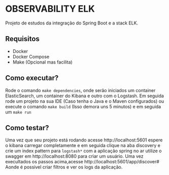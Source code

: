 # OBSERVABILITY ELK
Projeto de estudos da integração do Spring Boot e a stack ELK.

## Requisitos

* Docker
* Docker Compose
* Make (Opcional mas facilita)


## Como executar?

Rode o comando `make dependencies`, onde serão iniciados um container ElasticSearch, um container do Kibana e outro com o Logstash.
Em seguida rode um projeto na sua IDE (Caso tenha o Java e o Maven configurados) ou execute o comando `make build` (Isso demora uns 5 minutos) e em seguida um `make run`

## Como testar?

Uma vez que seu projeto está rodando acesse http://localhost:5601 espere o kibana carregar completamente e em seguida 
clique na aba discovery e crie um index pattern para `logstash*`
com a aplicação spring no ar utilize o swagger em http://localhost:8080 para criar um usuário.
Uma vez execultados os passos acima,acesse http://localhost:5601/app/discover#  
Aonde é possivel criar filtros e ver os logs da aplicação.

